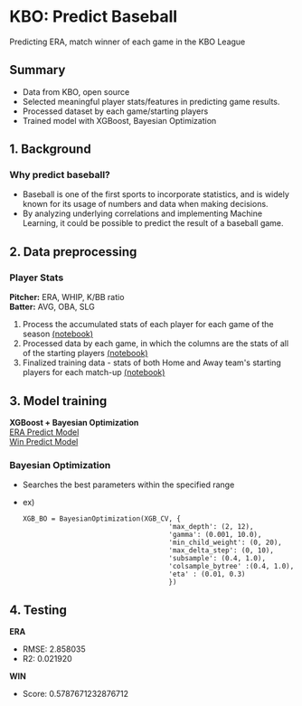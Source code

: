 # KBO: Predict Baseball
Predicting ERA, match winner of each game in the KBO League

## Summary
* Data from KBO, open source
* Selected meaningful player stats/features in predicting game results.
* Processed dataset by each game/starting players
* Trained model with XGBoost, Bayesian Optimization

## 1. Background
### Why predict baseball?
* Baseball is one of the first sports to incorporate statistics, and is widely known for its usage of numbers and data when making decisions.
* By analyzing underlying correlations and implementing Machine Learning, it could be possible to predict the result of a baseball game.

## 2. Data preprocessing
### Player Stats
**Pitcher:** ERA, WHIP, K/BB ratio\
**Batter:** AVG, OBA, SLG


1. Process the accumulated stats of each player for each game of the season   [(notebook)](./data/individual_player_stats.ipynb)
2. Processed data by each game, in which the columns are the stats of all of the starting players   [(notebook)](./data/starting_stats.ipynb)
3. Finalized training data - stats of both Home and Away team's starting players for each match-up   [(notebook)](./data/create_dataset.ipynb)


## 3. Model training

**XGBoost + Bayesian Optimization**\
[ERA Predict Model](./model_era.ipynb)\
[Win Predict Model](./model_win.ipynb)

### Bayesian Optimization

- Searches the best parameters within the specified range
- ex)


  ```
  XGB_BO = BayesianOptimization(XGB_CV, {
                                      'max_depth': (2, 12),
                                      'gamma': (0.001, 10.0),
                                      'min_child_weight': (0, 20),
                                      'max_delta_step': (0, 10),
                                      'subsample': (0.4, 1.0),
                                      'colsample_bytree' :(0.4, 1.0),
                                      'eta' : (0.01, 0.3)
                                      })
  ```

## 4. Testing
**ERA**
- RMSE: 2.858035
- R2: 0.021920

**WIN**
- Score: 0.5787671232876712


